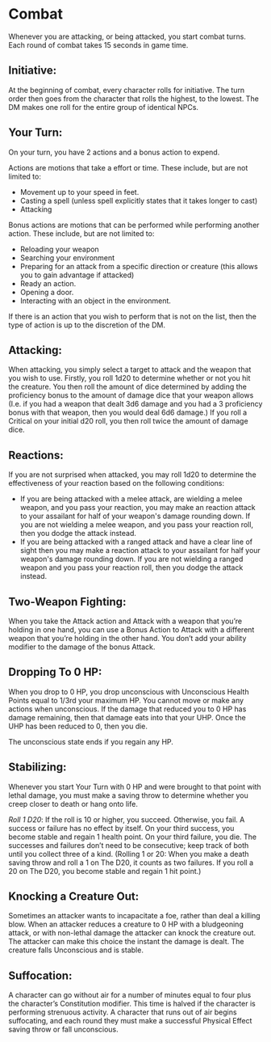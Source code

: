 # Combat

Whenever you are attacking, or being attacked, you start combat turns. Each round of combat takes 15 seconds in game time.

## Initiative:

At the beginning of combat, every character rolls for initiative. The turn order then goes from the character that rolls the highest, to the lowest. The DM makes one roll for the entire group of identical NPCs.

## Your Turn:

On your turn, you have 2 actions and a bonus action to expend.

Actions are motions that take a effort or time. These include, but are not limited to:

- Movement up to your speed in feet.
- Casting a spell (unless spell explicitly states that it takes longer to cast)
- Attacking

Bonus actions are motions that can be performed while performing another action. These include, but are not limited to:

- Reloading your weapon
- Searching your environment
- Preparing for an attack from a specific direction or creature (this allows you to gain advantage if attacked)
- Ready an action.
- Opening a door.
- Interacting with an object in the environment.

If there is an action that you wish to perform that is not on the list, then the type of action is up to the discretion of the DM.

## Attacking:

When attacking, you simply select a target to attack and the weapon that you wish to use. Firstly, you roll 1d20 to determine whether or not you hit the creature. You then roll the amount of dice determined by adding the proficiency bonus to the amount of damage dice that your weapon allows (I.e. if you had a weapon that dealt 3d6 damage and you had a 3 proficiency bonus with that weapon, then you would deal 6d6 damage.) If you roll a Critical on your initial d20 roll, you then roll twice the amount of damage dice.

## Reactions:

If you are not surprised when attacked, you may roll 1d20 to determine the effectiveness of your reaction based on the following conditions:

- If you are being attacked with a melee attack, are wielding a melee weapon, and you pass your reaction, you may make an reaction attack to your assailant for half of your weapon's damage rounding down. If you are not wielding a melee weapon, and you pass your reaction roll, then you dodge the attack instead.
- If you are being attacked with a ranged attack and have a clear line of sight then you may make a reaction attack to your assailant for half your weapon's damage rounding down. If you are not wielding a ranged weapon and you pass your reaction roll, then you dodge the attack instead.

## Two-Weapon Fighting:

When you take the Attack action and Attack with a weapon that you’re holding in one hand, you can use a Bonus Action to Attack with a different weapon that you’re holding in the other hand. You don’t add your ability modifier to the damage of the bonus Attack.

## Dropping To 0 HP:

When you drop to 0 HP, you drop unconscious with Unconscious Health Points equal to 1/3rd your maximum HP. You cannot move or make any actions when unconscious. If the damage that reduced you to 0 HP has damage remaining, then that damage eats into that your UHP. Once the UHP has been reduced to 0, then you die.

The unconscious state ends if you regain any HP.

## Stabilizing:

Whenever you start Your Turn with 0 HP and were brought to that point with lethal damage, you must make a saving throw to determine whether you creep closer to death or hang onto life.

_Roll 1 D20_: If the roll is 10 or higher, you succeed. Otherwise, you fail. A success or failure has no effect by itself. On your third success, you become stable and regain 1 health point. On your third failure, you die. The successes and failures don’t need to be consecutive; keep track of both until you collect three of a kind. (Rolling 1 or 20: When you make a death saving throw and roll a 1 on The D20, it counts as two failures. If you roll a 20 on The D20, you become stable and regain 1 hit point.)

## Knocking a Creature Out:

Sometimes an attacker wants to incapacitate a foe, rather than deal a killing blow. When an attacker reduces a creature to 0 HP with a bludgeoning attack, or with non-lethal damage the attacker can knock the creature out. The attacker can make this choice the instant the damage is dealt. The creature falls Unconscious and is stable.

## Suffocation:

A character can go without air for a number of minutes equal to four plus the character’s Constitution modifier. This time is halved if the character is performing strenuous activity. A character that runs out of air begins suffocating, and each round they must make a successful Physical Effect saving throw or fall unconscious.
